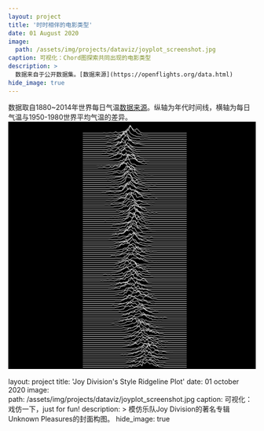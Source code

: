 ```yaml
---
layout: project
title: '时时相伴的电影类型'
date: 01 August 2020
image:  
  path: /assets/img/projects/dataviz/joyplot_screenshot.jpg
caption: 可视化：Chord图探索共同出现的电影类型
description: >
  数据来自于公开数据集。[数据来源](https://openflights.org/data.html)
hide_image: true
---
```

数据取自1880~2014年世界每日气温[数据来源](http://berkeleyearth.lbl.gov/auto/Global/Complete_TAVG_daily.txt)。纵轴为年代时间线，横轴为每日气温与1950-1980世界平均气温的差异。
<img src="/assets/img/projects/dataviz/joyplot.png" alt="" />


layout: project
title: 'Joy Division's Style Ridgeline Plot'
date: 01 october 2020
image:  
  path: /assets/img/projects/dataviz/joyplot_screenshot.jpg
caption: 可视化：戏仿一下，just for fun!
description: >
  模仿乐队Joy Division的著名专辑Unknown Pleasures的封面构图。
hide_image: true
